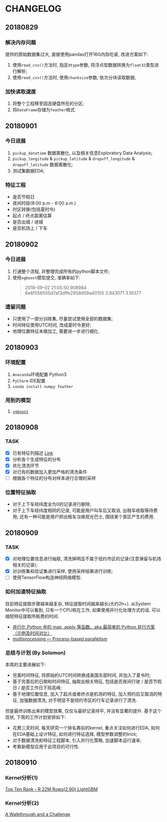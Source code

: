 # CHANGELOG

## 20180829

### 解决内存问题

提供的原始数据集过大, 直接使用pandas打开16G内存吃紧, 改进方案如下:
1. 使用`read_csv()`方法时, 指定`dtype`参数, 将浮点型数据转换为`float32`类型进行解析;
2. 使用`read_csv()`方法时, 使用`chunksize`参数, 依次分块读取数据;

### 加快读取速度

1. 将整个工程移至固态硬盘所在的分区;
2. 将`DataFrame`存储为`feather`格式.

## 20180901

### 今日进展

1. `pickup_datetime` 数据离散化, 以及相关信息Exploratory Data Analysis;
2. `pickup_longitude` & `pickup_latitude` & `dropoff_longitude` & `dropoff_latitude` 数据离散化;
3. 测试集数据EDA;

### 特征工程

- 是否节假日
- 夜间时段(8:00 p.m - 6:00 a.m.)
- 时区转换(包括夏时令)
- 起点 / 终点距离估算
- 是否出城 / 进城
- 是否机场上 / 下车

## 20180902

### 今日进展

1. 打通整个流程, 并整理完成所有的python脚本文件;
2. 使用`xgboost`模型提交, 准确率如下:
   > 2018-09-02 21:05:50.908984	6e6f556555d7af3dffe2858d59a40155	3.943071	3.19377

### 遗留问题

- 只使用了一部分训练集, 尽量尝试使用全部的数据集;
- 时间特征使用UTC时间, 改成夏时令更好;
- 地理位置特征未做加工, 需要进一步进行细化.

## 20180903

### 环境配置

1. `Anaconda`环境配置 Python3
2. `PyCharm` IDE配置
3. `conda install numpy feather`

### 用到的模型

1. [`xgboost`](http://dl.acm.org/citation.cfm?doid=2939672.2939785)

## 20180908

### TASK

- [x] 已有特征列描述 [Link](FEATURE-COLUMNS.md)
- [x] 分析各个生成特征的分布
- [x] 优化清洗环节
- [x] 对已有的数据加入更加严格的清洗条件
- [ ] 根据各个特征的分布对样本进行合理的采样

### 位置特征抽取

- 对于上下车经纬度全为0的记录进行删除;
- 对于上下车经纬度相同的记录, 可能是用户叫车后又取消, 出租车收取等待费用; 还有一种可能是用户把出租车当做观光巴士, 围绕某个景区产生的费用.

## 20180909

### TASK

- [x] 对地理位置信息进行抽取, 清洗掉明显不属于纽约市区的记录(注意保留与机场相关的记录);
- [x] 对训练集和验证集进行采样, 使用采样结果进行训练;
- [ ] 使用TensorFlow构造神经网络模型.

### 如何加速特征抽取

目前特征提取步骤越来越复杂, 特征提取时间越来越长(大约2h+). 从System Monitor中可以看到, 只有一个CPU核在工作, 如果使用并行化处理方式的话, 可以缩短特征提取所耗费的时间.

- [并行化 Python 中的 map, apply 等函数，aka 最简单的 Python 并行方案（示例及时间对比）](http://blog.fangzhou.me/posts/2017-07-02.html)
- [multiprocessing — Process-based parallelism](https://docs.python.org/3.7/library/multiprocessing.html)

### 总结与计划 (By Solomon)

本周的主要进展如下:
- 完善时间特征, 将原始的UTC时间转换成美国东部时间, 并加入了夏令时;
- 基于完善后的日期和时间特征, 抽取出相关特征, 包括是否夜间行驶 / 是否节假日 / 是否工作日下班高峰;
- 基于地理位置信息, 加入了起点或者终点是机场的特征, 加入预约后又取消的特征, 加强数据清洗, 对于明显不是纽约市区的行车记录进行了清洗.

但是最终训练出来的模型效果, 仅仅与最好记录持平, 并没有显著的提升. 基于这个现状, 下周的工作计划安排如下:
- 花费三天时间, 每天研究一个排名靠前的kernel, 重点关注如何进行EDA, 如何在EDA基础上设计特征, 如何进行特征选择, 模型参数调整的trick;
- 对于数据清洗和特征工程脚本, 引入并行化策略, 加速脚本运行速率;
- 考察新模型应用于此项目的可行性.

## 20180910

### Kernel分析(1)

[Top Ten Rank - R 22M Rows(2.90) LightGBM
](https://www.kaggle.com/jsylas/top-ten-rank-r-22m-rows-2-90-lightgbm)

### Kernel分析(2)

[A Walkthrough and a Challenge](https://www.kaggle.com/willkoehrsen/a-walkthrough-and-a-challenge)